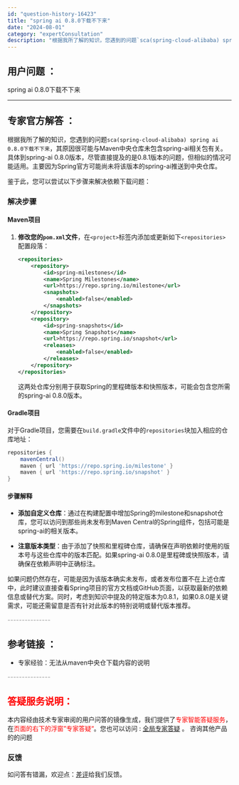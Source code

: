 ```yaml
---
id: "question-history-16423"
title: "spring ai 0.8.0下载不下来"
date: "2024-08-01"
category: "expertConsultation"
description: "根据我所了解的知识，您遇到的问题`scа(spring-cloud-alibaba) spring ai 0.8.0下载不下来`，其原因很可能与Maven中央仓库未包含spring-ai相关包有关。具体到spring-ai 0.8.0版本，尽管直接提及的是0.8.1版本的问题，但相似的情况可能适用。"
---
```


## 用户问题 ： 
 spring ai 0.8.0下载不下来  

---------------
## 专家官方解答 ：

根据我所了解的知识，您遇到的问题`scа(spring-cloud-alibaba) spring ai 0.8.0下载不下来`，其原因很可能与Maven中央仓库未包含spring-ai相关包有关。具体到spring-ai 0.8.0版本，尽管直接提及的是0.8.1版本的问题，但相似的情况可能适用。主要因为Spring官方可能尚未将该版本的spring-ai推送到中央仓库。

鉴于此，您可以尝试以下步骤来解决依赖下载问题：

### 解决步骤

#### Maven项目

1. **修改您的`pom.xml`文件**，在`<project>`标签内添加或更新如下`<repositories>`配置段落：

   ```xml
   <repositories>
       <repository>
           <id>spring-milestones</id>
           <name>Spring Milestones</name>
           <url>https://repo.spring.io/milestone</url>
           <snapshots>
               <enabled>false</enabled>
           </snapshots>
       </repository>
       <repository>
           <id>spring-snapshots</id>
           <name>Spring Snapshots</name>
           <url>https://repo.spring.io/snapshot</url>
           <releases>
               <enabled>false</enabled>
           </releases>
       </repository>
   </repositories>
   ```

   这两处仓库分别用于获取Spring的里程碑版本和快照版本，可能会包含您所需的spring-ai 0.8.0版本。

#### Gradle项目

对于Gradle项目，您需要在`build.gradle`文件中的`repositories`块加入相应的仓库地址：

```groovy
repositories {
    mavenCentral()
    maven { url 'https://repo.spring.io/milestone' }
    maven { url 'https://repo.spring.io/snapshot' }
}
```

#### 步骤解释

- **添加自定义仓库**：通过在构建配置中增加Spring的milestone和snapshot仓库，您可以访问到那些尚未发布到Maven Central的Spring组件，包括可能是spring-ai的相关版本。
  
- **注意版本类型**：由于添加了快照和里程碑仓库，请确保在声明依赖时使用的版本号与这些仓库中的版本匹配。如果spring-ai 0.8.0是里程碑或快照版本，请确保在依赖声明中正确标注。

如果问题仍然存在，可能是因为该版本确实未发布，或者发布位置不在上述仓库中，此时建议直接查看Spring项目的官方文档或GitHub页面，以获取最新的依赖信息或替代方案。同时，考虑到知识中提及的特定版本为0.8.1，如果0.8.0是关键需求，可能还需留意是否有针对此版本的特别说明或替代版本推荐。


<font color="#949494">---------------</font> 


## 参考链接 ：

* 专家经验：无法从maven中央仓下载内容的说明 


 <font color="#949494">---------------</font> 
 


## <font color="#FF0000">答疑服务说明：</font> 

本内容经由技术专家审阅的用户问答的镜像生成，我们提供了<font color="#FF0000">专家智能答疑服务</font>，在<font color="#FF0000">页面的右下的浮窗”专家答疑“</font>。您也可以访问 : [全局专家答疑](https://answer.opensource.alibaba.com/docs/intro) 。 咨询其他产品的的问题

### 反馈
如问答有错漏，欢迎点：[差评](https://ai.nacos.io/user/feedbackByEnhancerGradePOJOID?enhancerGradePOJOId=16429)给我们反馈。
